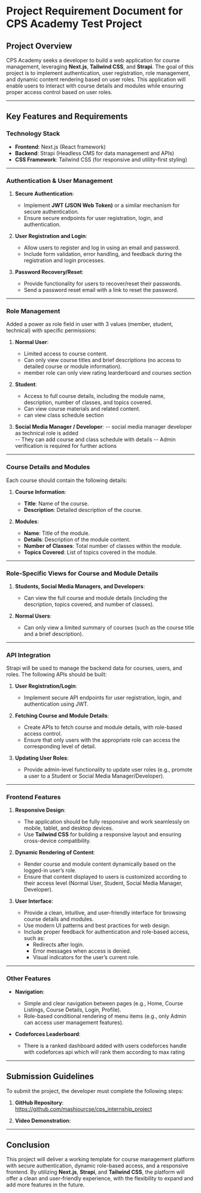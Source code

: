 # Project Requirement Document for CPS Academy Test Project

## **Project Overview**

CPS Academy seeks a developer to build a web application for course management, leveraging **Next.js**, **Tailwind CSS**, and **Strapi**. The goal of this project is to implement authentication, user registration, role management, and dynamic content rendering based on user roles. This application will enable users to interact with course details and modules while ensuring proper access control based on user roles.

---

## **Key Features and Requirements**

### **Technology Stack**

- **Frontend**: Next.js (React framework)
- **Backend**: Strapi (Headless CMS for data management and APIs)
- **CSS Framework**: Tailwind CSS (for responsive and utility-first styling)

---

### **Authentication & User Management**

1. **Secure Authentication**:
   - Implement **JWT (JSON Web Token)** or a similar mechanism for secure authentication.
   - Ensure secure endpoints for user registration, login, and authentication.

2. **User Registration and Login**:
   - Allow users to register and log in using an email and password.
   - Include form validation, error handling, and feedback during the registration and login processes.

3. **Password Recovery/Reset**:
   - Provide functionality for users to recover/reset their passwords.
   - Send a password reset email with a link to reset the password.

---

### **Role Management**

Added a power as role field in user with 3 values (member, student, technical) with specific permissions:

1. **Normal User**:
   - Limited access to course content.
   - Can only view course titles and brief descriptions (no access to detailed course or module information).
   - member role can only view rating learderboard and courses section

2. **Student**:
   - Access to full course details, including the module name, description, number of classes, and topics covered.
   - Can view course materials and related content.
   - can view class schedule section

3. **Social Media Manager / Developer**:
   -- social media manager developer as technical role is added  
   -- They can add course and class schedule with details
   -- Admin verification is required for further actions
---

### **Course Details and Modules**

Each course should contain the following details:

1. **Course Information**:
   - **Title**: Name of the course.
   - **Description**: Detailed description of the course.

2. **Modules**:
   - **Name**: Title of the module.
   - **Details**: Description of the module content.
   - **Number of Classes**: Total number of classes within the module.
   - **Topics Covered**: List of topics covered in the module.

---

### **Role-Specific Views for Course and Module Details**

1. **Students, Social Media Managers, and Developers**:
   - Can view the full course and module details (including the description, topics covered, and number of classes).

2. **Normal Users**:
   - Can only view a limited summary of courses (such as the course title and a brief description).

---

### **API Integration**

Strapi will be used to manage the backend data for courses, users, and roles. The following APIs should be built:

1. **User Registration/Login**:
   - Implement secure API endpoints for user registration, login, and authentication using JWT.

2. **Fetching Course and Module Details**:
   - Create APIs to fetch course and module details, with role-based access control. 
   - Ensure that only users with the appropriate role can access the corresponding level of detail.

3. **Updating User Roles**:
   - Provide admin-level functionality to update user roles (e.g., promote a user to a Student or Social Media Manager/Developer).

---

### **Frontend Features**

1. **Responsive Design**:
   - The application should be fully responsive and work seamlessly on mobile, tablet, and desktop devices.
   - Use **Tailwind CSS** for building a responsive layout and ensuring cross-device compatibility.

2. **Dynamic Rendering of Content**:
   - Render course and module content dynamically based on the logged-in user’s role.
   - Ensure that content displayed to users is customized according to their access level (Normal User, Student, Social Media Manager, Developer).

3. **User Interface**:
   - Provide a clean, intuitive, and user-friendly interface for browsing course details and modules.
   - Use modern UI patterns and best practices for web design.
   - Include proper feedback for authentication and role-based access, such as:
     - Redirects after login.
     - Error messages when access is denied.
     - Visual indicators for the user’s current role.

---

### **Other Features**

- **Navigation**:
   - Simple and clear navigation between pages (e.g., Home, Course Listings, Course Details, Login, Profile).
   - Role-based conditional rendering of menu items (e.g., only Admin can access user management features).

- **Codeforces Leaderboard**:
   - There is a ranked dashboard added with users codeforces handle with codeforces api which will rank them according to max rating

---

## **Submission Guidelines**

To submit the project, the developer must complete the following steps:

1. **GitHub Repository**:
   https://github.com/mashiourcse/cps_internship_project

2. **Video Demonstration**:
   

---

## **Conclusion**

This project will deliver a working template for course management platform with secure authentication, dynamic role-based access, and a responsive frontend. By utilizing **Next.js**, **Strapi**, and **Tailwind CSS**, the platform will offer a clean and user-friendly experience, with the flexibility to expand and add more features in the future.

